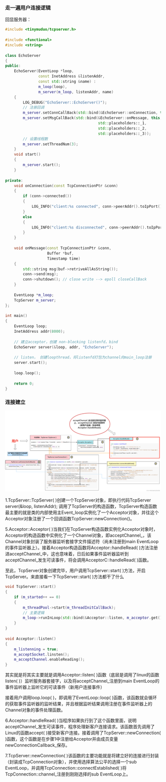 ### 走一遍用户连接逻辑

回显服务器：
```C++
#include <tinymuduo/tcpserver.h>

#include <functional>
#include <string>

class EchoServer
{
public:
    EchoServer(EventLoop *loop,
               const InetAddress &listenAddr,
               const std::string &name) : 
               m_loop(loop),
               m_server(m_loop, listenAddr, name)
    {
        LOG_DEBUG("EchoServer::EchoServer()");
        // 注册回调
        m_server.setConnCallBack(std::bind(&EchoServer::onConnection, this, std::placeholders::_1));
        m_server.setMsgCallBack(std::bind(&EchoServer::onMessage, this,
                                          std::placeholders::_1,
                                          std::placeholders::_2,
                                          std::placeholders::_3));
        // 设置线程数
        m_server.setThreadNum(3);
    }
    void start()
    {
        m_server.start();
    }

private:
    void onConnection(const TcpConnectionPtr &conn)
    {
        if (conn->connected())
        {
            LOG_INFO("client:%s connected", conn->peerAddr().toIpPort().c_str());
        }
        else
        {
            LOG_INFO("client:%s disconnected", conn->peerAddr().toIpPort().c_str());
        }
    }

    void onMessage(const TcpConnectionPtr &conn,
                   Buffer *buf,
                   Timestamp time)
    {
        std::string msg(buf->retriveAllAsString());
        conn->send(msg);
        conn->shutdown(); // close write --> epoll closeCallBack
    }

    EventLoop *m_loop;
    TcpServer m_server;
};

int main()
{
    EventLoop loop;
    InetAddress addr(8000);

    // 建立acceptor，创建 non-blocking listenfd，bind
    EchoServer server(&loop, addr, "EchoServer");

    // listen， 创建loopthread，将listenfd打包为channel向main_loop注册
    server.start();

    loop.loop();

    return 0;
}
```

### 连接建立

![alt text](photos/connect.png)

1.TcpServer::TcpServer( )创建一个TcpServer对象，即执行代码TcpServer server(&loop, listenAddr); 调用了TcpServer的构造函数，TcpServer构造函数最主要的就是类的内部使用主Event_loop实例化了一个Acceptor对象，并往这个Acceptor对象注册了一个回调函数TcpServer::newConnection()。

5.Acceptor::Acceptor( )当我们在TcpServer构造函数实例化Acceptor对象时，Acceptor的构造函数中实例化了一个Channel对象，即acceptChannel_，该Channel对象封装了服务器监听套接字文件描述符（尚未注册到main EventLoop的事件监听器上）。接着Acceptor构造函数将Acceptor::handleRead( )方法注册进acceptChannel_中，这也意味着，日后如果事件监听器监听到acceptChannel_发生可读事件，将会调用AcceptorC::handleRead( )函数。

至此，TcpServer对象创建完毕，用户调用TcpServer::start( )方法，开启TcpServer。来直接看一下TcpServer::start( )方法都干了什么
```C++
void TcpServer::start()
{
    if (m_started++ == 0)
    {
        m_threadPool->start(m_threadInitCallBack);
        // 主要逻辑
        m_loop->runInLoop(std::bind(&Acceptor::listen, m_acceptor.get()));
    }
}

void Acceptor::listen()
{
    m_listenning = true;
    m_acceptSocket.linsten();
    m_acceptChannel.enableReading();
}
```
其实就是将其实主要就是调用Acceptor::listen( )函数（底层是调用了linux的函数listen( )）监听服务器套接字，以及将acceptChannel_注册到main EventLoop的事件监听器上监听它的可读事件（新用户连接事件）

接着用户调用loop.loop( )，即调用了EventLoop::loop( )函数，该函数就会循环的获取事件监听器的监听结果，并且根据监听结果调用注册在事件监听器上的Channel对象的事件处理函数。

6.Acceptor::handleRead( )当程序如果执行到了这个函数里面，说明acceptChannel_发生可读事件，程序处理新客户连接请求。该函数首先调用了Linux的函数accept( )接受新客户连接。接着调用了TcpServer::newConnection( )函数，这个函数是在步骤1中注册给Acceptor并由成员变量newConnectionCallback_保存。

7.TcpServer::newConnection( )该函数的主要功能就是将建立好的连接进行封装（封装成TcpConnection对象），并使用选择算法公平的选择一个sub EventLoop，并调用TcpConnection::connectEstablished( )将TcpConnection::channel_注册到刚刚选择的sub EventLoop上。


